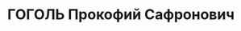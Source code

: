 ---
title: ГОГОЛЬ Прокофий Сафронович
description: 'Род. в 1896, Каменец-Подольская обл., Виньковецкий р-н, с. Острохов,
  украинец, искл. из ВКП(б) в 1941. Пред.Глебовского сельсовета Миньковец. р-на

  Обв.: к.-р. деятельность. Приговор: Особое совещание при НКВД СССР, 28.05.1941 –
  8 лет.

  Реабилитирован Прокуратурой Хмельницкой обл. 13.10.1956'
---